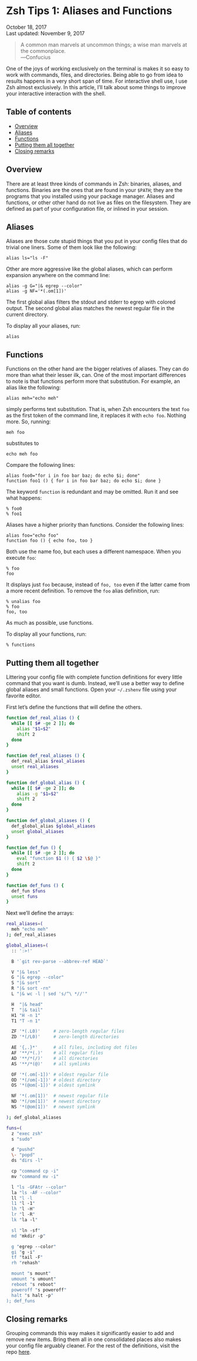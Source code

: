 Zsh Tips 1: Aliases and Functions
=================================

<div class="center">October 18, 2017</div>
<div class="center">Last updated: November 9, 2017</div>

>A common man marvels at uncommon things; a wise man marvels at the commonplace.<br>
>―Confucius

One of the joys of working exclusively on the terminal is makes it so easy to work with commands,
files, and directories. Being able to go from idea to results happens in a very short span of
time. For interactive shell use, I use Zsh almost exclusively. In this article, I’ll talk about some
things to improve your interactive interaction with the shell.


<a name="toc">Table of contents</a>
-----------------------------------

- [Overview](#overview)
- [Aliases](#aliases)
- [Functions](#functions)
- [Putting them all together](#all)
- [Closing remarks](#closing)


<a name="overview">Overview</a>
-------------------------------

There are at least three kinds of commands in Zsh: binaries, aliases, and functions. Binaries are
the ones that are found in your `$PATH`; they are the programs that you installed using your package
manager. Aliases and functions, or other other hand do not live as files on the filesystem. They are
defined as part of your configuration file, or inlined in your session.


<a name="aliases">Aliases</a>
-----------------------------

Aliases are those cute stupid things that you put in your config files that do trivial one
liners. Some of them look like the following:

    alias ls="ls -F"

Other are more aggressive like the global aliases, which can perform expansion anywhere on the command line:

    alias -g G="|& egrep --color"
    alias -g NF='*(.om[1])'

The first global alias filters the stdout and stderr to egrep with colored output. The second global
alias matches the newest regular file in the current directory.

To display all your aliases, run:

    alias


<a name="functions">Functions</a>
---------------------------------

Functions on the other hand are the bigger relatives of aliases. They can do more than what their
lesser ilk, can. One of the most important differences to note is that functions perform more that
substitution. For example, an alias like the following:

    alias meh="echo meh"

simply performs text substitution. That is, when Zsh encounters the text `foo` as the first token of
the command line, it replaces it with `echo foo`. Nothing more. So, running:

    meh foo

substitutes to

    echo meh foo

Compare the following lines:

    alias foo0="for i in foo bar baz; do echo $i; done"
    function foo1 () { for i in foo bar baz; do echo $i; done }

The keyword `function` is redundant and may be omitted. Run it and see what happens:

    % foo0
    % foo1

Aliases have a higher priority than functions. Consider the following lines:

    alias foo="echo foo"
    function foo () { echo foo, too }

Both use the name foo, but each uses a different namespace. When you execute `foo`:

    % foo
    foo

It displays just `foo` because, instead of `foo, too` even if the latter came from a more recent
definition. To remove the `foo` alias definition, run:

    % unalias foo
    % foo
    foo, too

As much as possible, use functions.

To display all your functions, run:

    % functions


<a name="all">Putting them all together</a>
-------------------------------------------

Littering your config file with complete function definitions for every little command that you want
is dumb. Instead, we’ll use a better way to define global aliases and small functions. Open your
`~/.zshenv` file using your favorite editor.

First let’s define the functions that will define the others.

```bash
function def_real_alias () {
  while [[ $# -ge 2 ]]; do
    alias "$1=$2"
    shift 2
  done
}

function def_real_aliases () {
  def_real_alias $real_aliases
  unset real_aliases
}

function def_global_alias () {
  while [[ $# -ge 2 ]]; do
    alias -g "$1=$2"
    shift 2
  done
}

function def_global_aliases () {
  def_global_alias $global_aliases
  unset global_aliases
}

function def_fun () {
  while [[ $# -ge 2 ]]; do
    eval "function $1 () { $2 \$@ }"
    shift 2
  done
}

function def_funs () {
  def_fun $funs
  unset funs
}
```

Next we’ll define the arrays:

```bash
real_aliases=(
  meh "echo meh"
); def_real_aliases

global_aliases=(
  :: ':>!'

  B '`git rev-parse --abbrev-ref HEAD`'

  V "|& less"
  G "|& egrep --color"
  S "|& sort"
  R "|& sort -rn"
  L "|& wc -l | sed 's/^\ *//'"

  H  "|& head"
  T  "|& tail"
  H1 "H -n 1"
  T1 "T -n 1"

  ZF '*(.L0)'     # zero-length regular files
  ZD '*(/L0)'     # zero-length directories

  AE '{,.}*'      # all files, including dot files
  AF '**/*(.)'    # all regular files
  AD '**/*(/)'    # all directories
  AS '**/*(@)'    # all symlinks

  OF '*(.om[-1])' # oldest regular file
  OD '*(/om[-1])' # oldest directory
  OS '*(@om[-1])' # oldest symlink

  NF '*(.om[1])'  # newest regular file
  ND '*(/om[1])'  # newest directory
  NS '*(@om[1])'  # newest symlink

); def_global_aliases

funs=(
  z "exec zsh"
  s "sudo"

  d "pushd"
  \- "popd"
  ds "dirs -l"

  cp "command cp -i"
  mv "command mv -i"

  l "ls -GFAtr --color"
  la "ls -AF --color"
  ll "l -l
  l1 "l -1"
  lh "l -H"
  lr "l -R"
  lk "la -l"

  sl "ln -sf"
  md "mkdir -p"

  g "egrep --color"
  gi "g -i"
  tf "tail -F"
  rh "rehash"

  mount "s mount"
  umount "s umount"
  reboot "s reboot"
  poweroff "s poweroff"
  halt "s halt -p"
); def_funs
```


<a name="closing">Closing remarks</a>
-------------------------------------

Grouping commands this way makes it significantly easier to add and remove new items. Bring them all
in one consolidated places also makes your config file arguably cleaner. For the rest of the
definitions, visit the repo [here](https://github.com/ebzzry/dotfiles/tree/master/zsh).
